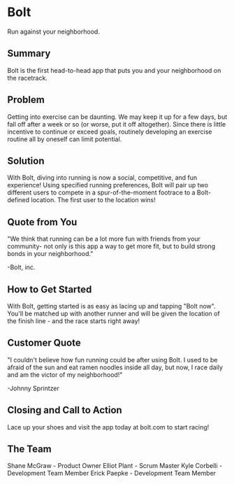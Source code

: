 # Bolt #
  Run against your neighborhood.

## Summary ##
  Bolt is the first head-to-head app that puts you and your neighborhood on the racetrack.

## Problem ##
  Getting into exercise can be daunting. We may keep it up for a few days, but fall off after a week or so (or worse, put it off altogether). Since there is little incentive to continue or exceed goals, routinely developing an exercise routine all by oneself can limit potential.

## Solution ##
  With Bolt, diving into running is now a social, competitive, and fun experience! Using specified running preferences, Bolt will pair up two different users to compete in a spur-of-the-moment footrace to a Bolt-defined location. The first user to the location wins!

## Quote from You ##
  "We think that running can be a lot more fun with friends from your community- not only is this app a way to get more fit, but to build strong bonds in your neighborhood."

  -Bolt, inc.

## How to Get Started ##
  With Bolt, getting started is as easy as lacing up and tapping "Bolt now". You'll be matched up with another runner and will be given the location of the finish line - and the race starts right away!

## Customer Quote ##
  "I couldn't believe how fun running could be after using Bolt. I used to be afraid of the sun and eat ramen noodles inside all day, but now, I race daily and am the victor of my neighborhood!"

  -Johnny Sprintzer

## Closing and Call to Action ##
  Lace up your shoes and visit the app today at bolt.com to start racing! 


## The Team ##
Shane McGraw - Product Owner
Elliot Plant - Scrum Master
Kyle Corbelli - Development Team Member
Erick Paepke - Development Team Member
